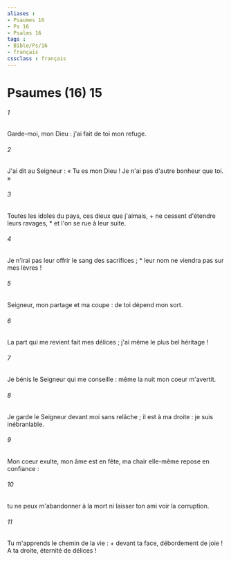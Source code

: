 ```yaml
---
aliases : 
- Psaumes 16
- Ps 16
- Psalms 16
tags : 
- Bible/Ps/16
- français
cssclass : français
---
```


# Psaumes (16) 15

###### 1
Garde-moi, mon Dieu : j'ai fait de toi mon refuge.
###### 2
J'ai dit au Seigneur : « Tu es mon Dieu ! Je n'ai pas d'autre bonheur que toi. »
###### 3
Toutes les idoles du pays, ces dieux que j'aimais, + ne cessent d'étendre leurs ravages, * et l'on se rue à leur suite.
###### 4
Je n'irai pas leur offrir le sang des sacrifices ; * leur nom ne viendra pas sur mes lèvres !
###### 5
Seigneur, mon partage et ma coupe : de toi dépend mon sort.
###### 6
La part qui me revient fait mes délices ; j'ai même le plus bel héritage !
###### 7
Je bénis le Seigneur qui me conseille : même la nuit mon coeur m'avertit.
###### 8
Je garde le Seigneur devant moi sans relâche ; il est à ma droite : je suis inébranlable.
###### 9
Mon coeur exulte, mon âme est en fête, ma chair elle-même repose en confiance :
###### 10
tu ne peux m'abandonner à la mort ni laisser ton ami voir la corruption.
###### 11
Tu m'apprends le chemin de la vie : + devant ta face, débordement de joie ! A ta droite, éternité de délices !
